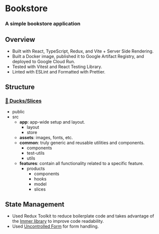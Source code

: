 # Bookstore

### A simple bookstore application

## Overview

- Built with React, TypeScript, Redux, and Vite + Server Side Rendering.
- Built a Docker image, published it to Google Artifact Registry, and deployed to Google Cloud Run.
- Tested with Vitest and React Testing Library.
- Linted with ESLint and Formatted with Prettier.

## Structure

### [🐤 Ducks/Slices](https://redux.js.org/faq/code-structure#what-should-my-file-structure-look-like-how-should-i-group-my-action-creators-and-reducers-in-my-project-where-should-my-selectors-go)

- public
- src
  - **app**: app-wide setup and layout.
    - layout
    - store
  - **assets**: images, fonts, etc.
  - **common**: truly generic and reusable utilities and components.
    - components
    - test-utils
    - utils
  - **features**: contain all functionality related to a specific feature.
    - products
      - components
      - hooks
      - model
      - slices

## State Management

- Used Redux Toolkit to reduce boilerplate code and takes advantage of the [Immer library](https://redux-toolkit.js.org/usage/immer-reducers) to improve code readability.
- Used [Uncontrolled Form](https://react.dev/learn/sharing-state-between-components#controlled-and-uncontrolled-components) for form handling.
